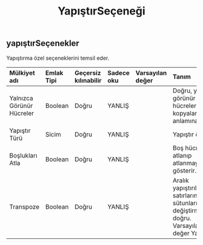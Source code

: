 ﻿---
title: YapıştırSeçeneği
second_title: Aspose.Cells Cloud Documen
type: docs
url: /tr/specification/model/pasteoptions/
description: "Aspose.Cells Bulut modeli spesifikasyonu: PasteOptions. Açma, oluşturma, düzenleme, bölme, birleştirme, karşılaştırma ve dönüştürme gibi özelliklerle Excel ve diğer elektronik tablo belgelerini zahmetsizce yönetin"
weight: 50
---
## **yapıştırSeçenekler**

 Yapıştırma özel seçeneklerini temsil eder.

| Mülkiyet adı| Emlak Tipi| Geçersiz kılınabilir| Sadece oku| Varsayılan değer| Tanım|
|:- |:- |:- |:- |:- |:- |
| Yalnızca Görünür Hücreler| Boolean| Doğru| YANLIŞ|| Doğru, yalnızca görünür hücrelerin kopyalanması anlamına gelir.|
| Yapıştır Türü| Sicim| Doğru| YANLIŞ|| Yapıştır özel tip.|
| Boşlukları Atla| Boolean| Doğru| YANLIŞ|| Boş hücrelerin atlanıp atlanmayacağını gösterir.|
| Transpoze| Boolean| Doğru| YANLIŞ|| Aralık yapıştırıldığında satırların ve sütunların yerini değiştirmek için doğru. Varsayılan değer Yanlış'tır.|

